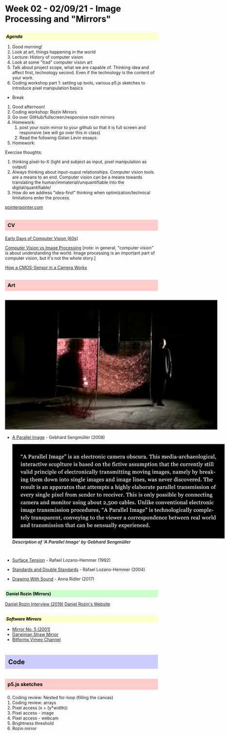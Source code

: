 <style>
  img {
    margin-top: 1em;
    max-width: 700px;
  }

  img + em {
    display: inline-block;
    font-size: .9rem;
    font-weight: 600;
    margin-bottom: 2em;
  }

  h1, h2, h3, h4, h5, h6 {
    color: black;
    margin-top: 2em;
    margin-bottom: 1em;
  }

  h2 {
    background: #ccf;
    padding: .5em;
  }

  h3 {
    background: #fcc;
    padding: .5em;
  }

  h4 {
    background: #cfc;
    padding: .25em;
  }

  h5 {
    background: #ffc;
    padding: .25em;
  }
</style>

# Week 02 - 02/09/21 - Image Processing and "Mirrors"

##### Agenda
1. Good morning!
2. Look at art, things happening in the world
3. Lecture: History of computer vision
4. Look at some "trad" computer vision art
5. Talk about project scope, what we are capable of. Thinking idea and affect first, technology second. Even if the technology is the content of your work.
6. Coding workshop part 1: setting up tools, various p5.js sketches to introduce pixel manipulation basics
- Break
1. Good afternoon!
2. Coding workshop: Rozin Mirrors
3. Go over GitHub/fullscreen/responsive rozin mirrors
4. Homework:
   1. post your rozin mirror to your github so that it is full screen and responsive (we will go over this in class)
   2. Read the following Golan Levin essays: 
5. Homework:

Exercise thoughts:
1. thinking pixel-to-X (light and subject as input, pixel manipulation as output)
2. Always thinking about input-ouput relationships. Computer vision tools are a means to an end. Computer vision can be a means towards translating the human/immaterial/unquantifiable into the digital/quantifiable/
3. How do we address "idea-first" thinking when optimization/technical limitations enter the process.


[pointerpointer.com](https://pointerpointer.com/)

### CV
[Early Days of Computer Vision (60s)](https://www.youtube.com/watch?v=gaQi26FbK4k)

[Computer Vision vs Image Processing](https://www.youtube.com/watch?v=9-8Js62wzQs) [note: in general, "computer vision" is about understanding the world. Image processing is an important part of computer vision, but it's not the whole story.]

[How a CMOS-Sensor in a Camera Works](https://www.youtube.com/watch?v=oa2DbQcKAEU)

### Art
![A Parallel Image](images/a_parallel_image.jpg)
- [A Parallel Image](https://www.youtube.com/watch?v=g5cIVq-l12I) - Gebhard Sengmüller (2008)
![A Parallel Image wall text](images/a_parallel_image-walltext.png)
*Description of 'A Parallel Image' by Gebhard Sengmüller*
- [Surface Tension](https://www.lozano-hemmer.com/surface_tension.php) - Rafael Lozano-Hemmer (1992)
- [Standards and Double Standards](https://www.lozano-hemmer.com/standards_and_double_standards.php) - Rafael Lozano-Hemmer (2004)

- [Drawing With Sound](https://annaridler.com/drawing-with-sound) - Anna Ridler (2017)

#### Daniel Rozin (Mirrors)
[Daniel Rozin Interview (2019)](https://www.youtube.com/watch?v=kV8v2GKC8WA)
[Daniel Rozin's Website](https://www.smoothware.com/danny/)

##### Software Mirrors
* [Mirror No. 5 (2001)](https://vimeo.com/32462252)
* [Darwinian Straw Mirror](https://vimeo.com/129686860)
* [Bitforms Vimeo Channel](https://vimeo.com/bitforms)


## Code
### p5.js sketches
0. Coding review: Nested for-loop (filling the canvas)
1. Coding review: arrays
2. Pixel access (x + (y*width))
3. Pixel access - image
4. Pixel access - webcam
5. Brightness threshold
6. Rozin mirror
